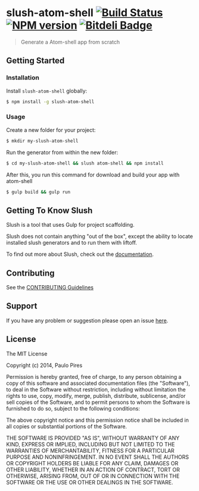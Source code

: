 # slush-atom-shell [![Build Status](https://secure.travis-ci.org/paulohp/slush-atom-shell.png?branch=master)](https://travis-ci.org/paulohp/slush-atom-shell) [![NPM version](https://badge-me.herokuapp.com/api/npm/slush-atom-shell.png)](http://badges.enytc.com/for/npm/slush-atom-shell) [![Bitdeli Badge](https://d2weczhvl823v0.cloudfront.net/paulohp/slush-atom-shell/trend.png)](https://bitdeli.com/free "Bitdeli Badge")

> Generate a Atom-shell app from scratch


## Getting Started

### Installation

Install `slush-atom-shell` globally:

```bash
$ npm install -g slush-atom-shell
```

### Usage

Create a new folder for your project:

```bash
$ mkdir my-slush-atom-shell
```

Run the generator from within the new folder:

```bash
$ cd my-slush-atom-shell && slush atom-shell && npm install
```

After this, you run this command for download and build your app with atom-shell

```bash
$ gulp build && gulp run
```
## Getting To Know Slush

Slush is a tool that uses Gulp for project scaffolding.

Slush does not contain anything "out of the box", except the ability to locate installed slush generators and to run them with liftoff.

To find out more about Slush, check out the [documentation](https://github.com/klei/slush).

## Contributing

See the [CONTRIBUTING Guidelines](https://github.com/paulohp/slush-atom-shell/blob/master/CONTRIBUTING.md)

## Support
If you have any problem or suggestion please open an issue [here](https://github.com/paulohp/slush-atom-shell/issues).

## License

The MIT License

Copyright (c) 2014, Paulo Pires

Permission is hereby granted, free of charge, to any person
obtaining a copy of this software and associated documentation
files (the "Software"), to deal in the Software without
restriction, including without limitation the rights to use,
copy, modify, merge, publish, distribute, sublicense, and/or sell
copies of the Software, and to permit persons to whom the
Software is furnished to do so, subject to the following
conditions:

The above copyright notice and this permission notice shall be
included in all copies or substantial portions of the Software.

THE SOFTWARE IS PROVIDED "AS IS", WITHOUT WARRANTY OF ANY KIND,
EXPRESS OR IMPLIED, INCLUDING BUT NOT LIMITED TO THE WARRANTIES
OF MERCHANTABILITY, FITNESS FOR A PARTICULAR PURPOSE AND
NONINFRINGEMENT. IN NO EVENT SHALL THE AUTHORS OR COPYRIGHT
HOLDERS BE LIABLE FOR ANY CLAIM, DAMAGES OR OTHER LIABILITY,
WHETHER IN AN ACTION OF CONTRACT, TORT OR OTHERWISE, ARISING
FROM, OUT OF OR IN CONNECTION WITH THE SOFTWARE OR THE USE OR
OTHER DEALINGS IN THE SOFTWARE.

